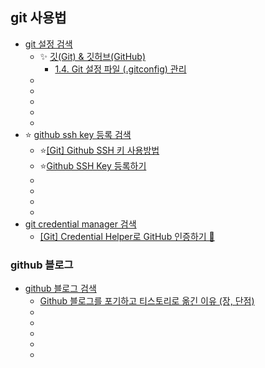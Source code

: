 ## git 사용법
- [git 설정 검색](https://www.google.com/search?q=git+%EC%84%A4%EC%A0%95&rlz=1C1GCEU_koKR1161KR1161&oq=git+%EC%84%A4%EC%A0%95&gs_lcrp=EgZjaHJvbWUyCQgAEEUYORiABDIKCAEQABixAxiABDIHCAIQABiABDIHCAMQABiABDIHCAQQABiABDIHCAUQABiABDIHCAYQABiABDIHCAcQABiABDIHCAgQABiABDIHCAkQABiABNIBCDQ3OTBqMGo3qAIAsAIA&sourceid=chrome&ie=UTF-8)
  - ✨ [깃(Git) & 깃허브(GitHub)](https://wikidocs.net/book/14452)
    - [1.4. Git 설정 파일 (.gitconfig) 관리](https://wikidocs.net/277236)
  - []()
  - []()
  - []()
  - []()
  - []()
- ⭐ [github ssh key 등록 검색](https://www.google.com/search?newwindow=1&sca_esv=0407674a9afef7c1&rlz=1C1GCEU_koKR1161KR1161&q=github+ssh+key+%EB%93%B1%EB%A1%9D&sa=X&ved=2ahUKEwjk7sGq6LONAxUGsVYBHfVHGpsQ7xYoAHoECAkQAQ&biw=1822&bih=959&dpr=1)
  - ⭐[[Git] Github SSH 키 사용방법](https://jaehoon-daddy.tistory.com/20)
  - ⭐[Github SSH Key 등록하기](https://velog.io/@skyepodium/Github-SSH-Key-%EB%93%B1%EB%A1%9D%ED%95%98%EA%B8%B0)
  - []()
  - []()
  - []()
  - []()
- [git credential manager 검색](https://www.google.com/search?q=git+credential+manager&rlz=1C1GCEU_koKR1161KR1161&oq=git+credi&gs_lcrp=EgZjaHJvbWUqCwgCEAAYChgTGIAEMgYIABBFGDkyCQgBEAAYExiABDILCAIQABgKGBMYgAQyCAgDEAAYExgeMgoIBBAAGAgYExgeMgoIBRAAGIAEGKIEMgoIBhAAGIAEGKIEMgoIBxAAGIAEGKIEMgoICBAAGIAEGKIEMgoICRAAGAoYExge0gEINTc5MWowajeoAgCwAgA&sourceid=chrome&ie=UTF-8)
  - [[Git] Credential Helper로 GitHub 인증하기 🔑](https://velog.io/@euisuk-chung/Git-Credential-Helper%EB%A1%9C-GitHub-%EC%9D%B8%EC%A6%9D%ED%95%98%EA%B8%B0)

### github 블로그
- [github 블로그 검색](https://www.google.com/search?q=github+%EB%B8%94%EB%A1%9C%EA%B7%B8&rlz=1C1GCEU_koKR1161KR1161&oq=github+%EB%B8%94%EB%A1%9C%EA%B7%B8&gs_lcrp=EgZjaHJvbWUqBwgAEAAYgAQyBwgAEAAYgAQyBwgBEAAYgAQyBwgCEAAYgAQyBwgDEAAYgAQyBwgEEAAYgAQyBwgFEAAYgAQyBwgGEAAYgAQyBwgHEAAYgAQyBwgIEAAYgAQyBwgJEAAYgATSAQkxMTU2MGowajeoAgCwAgA&sourceid=chrome&ie=UTF-8)
  - [Github 블로그를 포기하고 티스토리로 옮긴 이유 (장, 단점)](https://tentasys.tistory.com/4)
  - []()
  - []()
  - []()
  - []()
  - []()